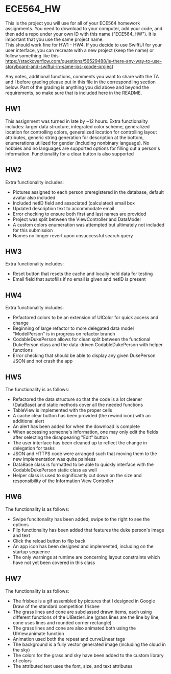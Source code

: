 #   ECE564_HW 
This is the project you will use for all of your ECE564 homework assignments. You need to download to your computer, add your code, and then add a repo under your own ID with this name ("ECE564_HW"). It is important that you use the same project name.  
This should work fine for HW1 - HW4.  If you decide to use SwiftUI for your user interface, you can recreate with a new project (keep the name) or follow something like this - https://stackoverflow.com/questions/56529488/is-there-any-way-to-use-storyboard-and-swiftui-in-same-ios-xcode-project

Any notes, additional functions, comments you want to share with the TA and I before grading please put in this file in the correspondiing section below.  Part of the grading is anything you did above and beyond the requirements, so make sure that is included here in the README.

## HW1
This assignment was turned in late by ~12 hours. Extra functionality includes: larger data structure, integrated color scheme, generalized location for controlling colors, generalized location for controlling layout attributes, generic string generation for description at the bottom, enumerations utilized for gender (including nonbinary language). No hobbies and no languages are supported options for filling out a person's information. Functionality for a clear button is also supported

## HW2
Extra functionality includes:
* Pictures assigned to each person preregistered in the database, default avatar also included
* Included netID field and associated (calculated) email box
* Updated description text to accommodate email
* Error checking to ensure both first and last names are provided
* Project was split between the ViewController and DataModel
* A custom colors enumeration was attempted but ultimately not included for this submission
* Names no longer revert upon unsuccessful search query

## HW3
Extra functionality includes:
* Reset button that resets the cache and locally held data for testing
* Email field that autofills if no email is given and netID is present

## HW4
Extra functionality includes:
* Refactored colors to be an extension of UIColor for quick access and change
* Beginning of large refactor to more delegated data model "ModelPerson" is in progress on refactor branch
* CodableDukePerson allows for clean split between the functional DukePerson class and the data-driven CodableDukePerson with helper functions
* Error checking that should be able to display any given DukePerson JSON and not crash the app

## HW5
The functionality is as follows:
* Refactored the data structure so that the code is a lot cleaner (DataBase) and static methods cover all the needed functions
* TableView is implemented with the proper cells
* A cache clear button has been provided (the rewind icon) with an additional alert
* An alert has been added for when the download is complete
* When accessing someone's information, one may only edit the fields after selecting the disappearing "Edit" button
* The user interface has been cleaned up to reflect the change in delegation for tasks
* JSON and HTTPS code were arranged such that moving them to the new implementation was quite painless
* DataBase class is formatted to be able to quickly interface with the CodableDukePerson static class as well
* Helper class is used to significantly cut down on the size and responsibility of the Information View Controller

## HW6
The functionality is as follows:
* Swipe funcitonality has been added, swipe to the right to see the options
* Flip functionality has been added that features the duke person's image and text
* Click the reload button to flip back
* An app icon has been designed and implemented, including on the startup sequence
* The only warnings at runtime are concerning layout constraints which have not yet been covered in this class

## HW7
The functionality is as follows:
* The frisbee is a gif assembled by pictures that I designed in Google Draw of the standard competition frisbee
* The grass lines and cone are subclassed drawn items, each using different functions of the UIBezierLine (grass lines are the line by line, cone uses lines and rounded corner rectangle)
* The grass lines and cone are also animated both using the UIView.animate function
* Animation used both the repeat and curveLinear tags
* The background is a fully vector generated image (including the cloud in the sky)
* The colors for the grass and sky have been added to the custom library of colors
* The attributed text uses the font, size, and text attributes
